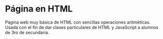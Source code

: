 # Página en HTML

Página web muy básica de HTML con sencillas operaciones aritméticas. Usada con el fin de dar clases particulares de HTML y JavaScript a alumnos de 3ro de secundaria.
